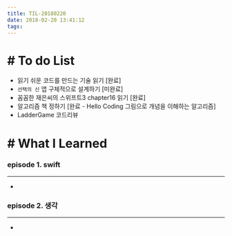 ```yaml
---
title: TIL-20180220
date: 2018-02-20 13:41:12
tags: 
---
```


# # To do List

- 읽기 쉬운 코드를 만드는 기술 읽기 [완료]
- `선택의 신` 앱 구체적으로 설계하기 [미완료]
- 꼼꼼한 재은씨의 스위프트3 chapter16 읽기 [완료]
- 알고리즘 책 정하기 [완료 - Hello Coding 그림으로 개념을 이해하는 알고리즘]
- LadderGame 코드리뷰


# # What I Learned

### episode 1. swift

---

-
  
  
### episode 2. 생각
  
---

- 
